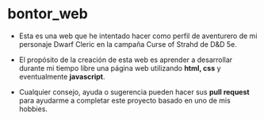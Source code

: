 # bontor_web


- Esta es una web que he intentado hacer como perfil de aventurero de mi personaje Dwarf Cleric en la campaña Curse of Strahd de D&D 5e. 

- El propósito de la creación de esta web es aprender a desarrollar durante mi tiempo libre una página web utilizando **html, css** y eventualmente **javascript**. 

- Cualquier consejo, ayuda o sugerencia pueden hacer sus **pull request** para ayudarme a completar este proyecto basado en uno de mis hobbies.

